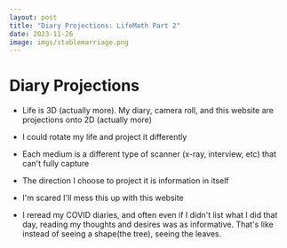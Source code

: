 ```yaml
---
layout: post
title: "Diary Projections: LifeMath Part 2"
date: 2023-11-26
image: imgs/stablemarriage.png
---
```


# Diary Projections
- Life is 3D (actually more). My diary, camera roll, and this website are projections onto 2D (actually more)
- I could rotate my life and project it differently
- Each medium is a different type of scanner (x-ray, interview, etc) that can't fully capture
- The direction I choose to project it is information in itself
- I'm scared I'll mess this up with this website

- I reread my COVID diaries, and often even if I didn't list what I did that day, reading my thoughts and desires was as informative. That's like instead of seeing a shape(the tree), seeing the leaves. 




